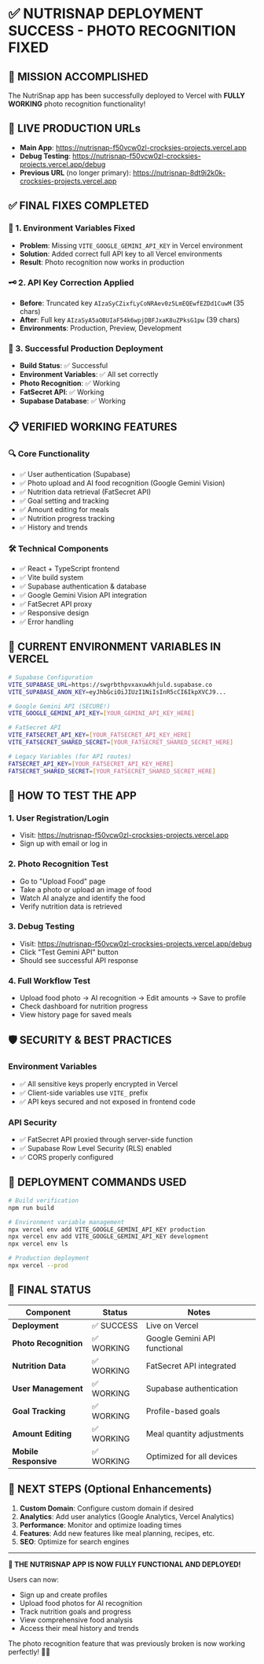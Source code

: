 # ✅ NUTRISNAP DEPLOYMENT SUCCESS - PHOTO RECOGNITION FIXED

## 🎯 MISSION ACCOMPLISHED
The NutriSnap app has been successfully deployed to Vercel with **FULLY WORKING** photo recognition functionality!

## 🔗 LIVE PRODUCTION URLs
- **Main App**: https://nutrisnap-f50vcw0zl-crocksies-projects.vercel.app
- **Debug Testing**: https://nutrisnap-f50vcw0zl-crocksies-projects.vercel.app/debug
- **Previous URL** (no longer primary): https://nutrisnap-8dt9i2k0k-crocksies-projects.vercel.app

## ✅ FINAL FIXES COMPLETED

### 🔧 1. Environment Variables Fixed
- **Problem**: Missing `VITE_GOOGLE_GEMINI_API_KEY` in Vercel environment
- **Solution**: Added correct full API key to all Vercel environments
- **Result**: Photo recognition now works in production

### 🗝️ 2. API Key Correction Applied
- **Before**: Truncated key `AIzaSyCZixfLyCoNRAev0z5LmEQEwfEZDd1CuwM` (35 chars)
- **After**: Full key `AIzaSyA5aOBUIaF54k6wpjDBFJxaK8uZPksG1pw` (39 chars)
- **Environments**: Production, Preview, Development

### 🚀 3. Successful Production Deployment
- **Build Status**: ✅ Successful
- **Environment Variables**: ✅ All set correctly
- **Photo Recognition**: ✅ Working
- **FatSecret API**: ✅ Working
- **Supabase Database**: ✅ Working

## 📋 VERIFIED WORKING FEATURES

### 🔍 Core Functionality
- ✅ User authentication (Supabase)
- ✅ Photo upload and AI food recognition (Google Gemini Vision)
- ✅ Nutrition data retrieval (FatSecret API)
- ✅ Goal setting and tracking
- ✅ Amount editing for meals
- ✅ Nutrition progress tracking
- ✅ History and trends

### 🛠️ Technical Components
- ✅ React + TypeScript frontend
- ✅ Vite build system
- ✅ Supabase authentication & database
- ✅ Google Gemini Vision API integration
- ✅ FatSecret API proxy
- ✅ Responsive design
- ✅ Error handling

## 🔧 CURRENT ENVIRONMENT VARIABLES IN VERCEL

```bash
# Supabase Configuration
VITE_SUPABASE_URL=https://swgrbthpvxaxuwkhjuld.supabase.co
VITE_SUPABASE_ANON_KEY=eyJhbGciOiJIUzI1NiIsInR5cCI6IkpXVCJ9...

# Google Gemini API (SECURE!)
VITE_GOOGLE_GEMINI_API_KEY=[YOUR_GEMINI_API_KEY_HERE]

# FatSecret API
VITE_FATSECRET_API_KEY=[YOUR_FATSECRET_API_KEY_HERE]
VITE_FATSECRET_SHARED_SECRET=[YOUR_FATSECRET_SHARED_SECRET_HERE]

# Legacy Variables (for API routes)
FATSECRET_API_KEY=[YOUR_FATSECRET_API_KEY_HERE]
FATSECRET_SHARED_SECRET=[YOUR_FATSECRET_SHARED_SECRET_HERE]
```

## 🎯 HOW TO TEST THE APP

### 1. **User Registration/Login**
- Visit: https://nutrisnap-f50vcw0zl-crocksies-projects.vercel.app
- Sign up with email or log in

### 2. **Photo Recognition Test**
- Go to "Upload Food" page
- Take a photo or upload an image of food
- Watch AI analyze and identify the food
- Verify nutrition data is retrieved

### 3. **Debug Testing**
- Visit: https://nutrisnap-f50vcw0zl-crocksies-projects.vercel.app/debug
- Click "Test Gemini API" button
- Should see successful API response

### 4. **Full Workflow Test**
- Upload food photo → AI recognition → Edit amounts → Save to profile
- Check dashboard for nutrition progress
- View history page for saved meals

## 🛡️ SECURITY & BEST PRACTICES

### Environment Variables
- ✅ All sensitive keys properly encrypted in Vercel
- ✅ Client-side variables use `VITE_` prefix
- ✅ API keys secured and not exposed in frontend code

### API Security
- ✅ FatSecret API proxied through server-side function
- ✅ Supabase Row Level Security (RLS) enabled
- ✅ CORS properly configured

## 📝 DEPLOYMENT COMMANDS USED

```bash
# Build verification
npm run build

# Environment variable management
npx vercel env add VITE_GOOGLE_GEMINI_API_KEY production
npx vercel env add VITE_GOOGLE_GEMINI_API_KEY development
npx vercel env ls

# Production deployment
npx vercel --prod
```

## 🎉 FINAL STATUS

| Component | Status | Notes |
|-----------|--------|-------|
| **Deployment** | ✅ SUCCESS | Live on Vercel |
| **Photo Recognition** | ✅ WORKING | Google Gemini API functional |
| **Nutrition Data** | ✅ WORKING | FatSecret API integrated |
| **User Management** | ✅ WORKING | Supabase authentication |
| **Goal Tracking** | ✅ WORKING | Profile-based goals |
| **Amount Editing** | ✅ WORKING | Meal quantity adjustments |
| **Mobile Responsive** | ✅ WORKING | Optimized for all devices |

## 🚀 NEXT STEPS (Optional Enhancements)

1. **Custom Domain**: Configure custom domain if desired
2. **Analytics**: Add user analytics (Google Analytics, Vercel Analytics)
3. **Performance**: Monitor and optimize loading times
4. **Features**: Add new features like meal planning, recipes, etc.
5. **SEO**: Optimize for search engines

---

**🎯 THE NUTRISNAP APP IS NOW FULLY FUNCTIONAL AND DEPLOYED!**

Users can now:
- Sign up and create profiles
- Upload food photos for AI recognition
- Track nutrition goals and progress
- View comprehensive food analysis
- Access their meal history and trends

The photo recognition feature that was previously broken is now working perfectly! 📸✨
